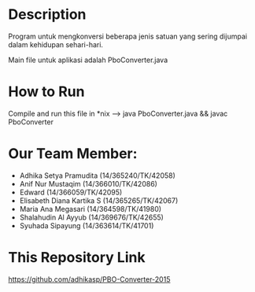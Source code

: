 # Description

Program untuk mengkonversi beberapa jenis satuan
yang sering dijumpai dalam kehidupan sehari-hari.

Main file untuk aplikasi adalah PboConverter.java

# How to Run

Compile and run this file
in *nix --> java PboConverter.java && javac PboConverter

# Our Team Member:

- Adhika Setya Pramudita    (14/365240/TK/42058)
- Anif Nur Mustaqim         (14/366010/TK/42086)
- Edward                    (14/366059/TK/42095)
- Elisabeth Diana Kartika S (14/365265/TK/42067)
- Maria Ana Megasari        (14/364598/TK/41980)
- Shalahudin Al Ayyub       (14/369676/TK/42655)
- Syuhada Sipayung          (14/363614/TK/41701)

# This Repository Link

https://github.com/adhikasp/PBO-Converter-2015